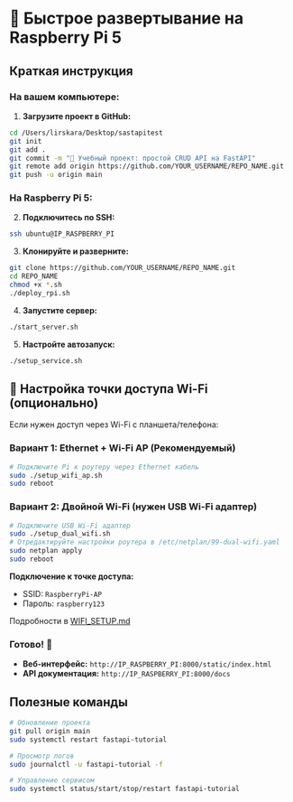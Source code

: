 # 🍓 Быстрое развертывание на Raspberry Pi 5

## Краткая инструкция

### На вашем компьютере:

1. **Загрузите проект в GitHub:**
```bash
cd /Users/lirskara/Desktop/sastapitest
git init
git add .
git commit -m "🚀 Учебный проект: простой CRUD API на FastAPI"
git remote add origin https://github.com/YOUR_USERNAME/REPO_NAME.git
git push -u origin main
```

### На Raspberry Pi 5:

2. **Подключитесь по SSH:**
```bash
ssh ubuntu@IP_RASPBERRY_PI
```

3. **Клонируйте и разверните:**
```bash
git clone https://github.com/YOUR_USERNAME/REPO_NAME.git
cd REPO_NAME
chmod +x *.sh
./deploy_rpi.sh
```

4. **Запустите сервер:**
```bash
./start_server.sh
```

5. **Настройте автозапуск:**
```bash
./setup_service.sh
```

## 📡 Настройка точки доступа Wi-Fi (опционально)

Если нужен доступ через Wi-Fi с планшета/телефона:

### Вариант 1: Ethernet + Wi-Fi AP (Рекомендуемый)
```bash
# Подключите Pi к роутеру через Ethernet кабель
sudo ./setup_wifi_ap.sh
sudo reboot
```

### Вариант 2: Двойной Wi-Fi (нужен USB Wi-Fi адаптер)
```bash
# Подключите USB Wi-Fi адаптер
sudo ./setup_dual_wifi.sh
# Отредактируйте настройки роутера в /etc/netplan/99-dual-wifi.yaml
sudo netplan apply
sudo reboot
```

**Подключение к точке доступа:**
- SSID: `RaspberryPi-AP`
- Пароль: `raspberry123`

Подробности в [WIFI_SETUP.md](WIFI_SETUP.md)

### Готово! 🎉

- **Веб-интерфейс:** `http://IP_RASPBERRY_PI:8000/static/index.html`
- **API документация:** `http://IP_RASPBERRY_PI:8000/docs`

## Полезные команды

```bash
# Обновление проекта
git pull origin main
sudo systemctl restart fastapi-tutorial

# Просмотр логов
sudo journalctl -u fastapi-tutorial -f

# Управление сервисом
sudo systemctl status/start/stop/restart fastapi-tutorial
```
